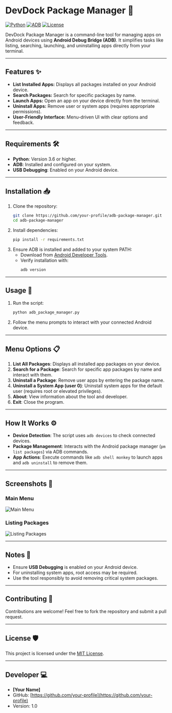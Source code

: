 # DevDock Package Manager 🚀

[![Python](https://img.shields.io/badge/Python-3.6%2B-blue.svg)](https://www.python.org/)
[![ADB](https://img.shields.io/badge/ADB-Required-brightgreen.svg)](https://developer.android.com/studio/command-line/adb)
[![License](https://img.shields.io/badge/License-MIT-yellow.svg)](https://opensource.org/licenses/MIT)

DevDock Package Manager is a command-line tool for managing apps on Android devices using **Android Debug Bridge (ADB)**. It simplifies tasks like listing, searching, launching, and uninstalling apps directly from your terminal.

---

## Features ✨
- **List Installed Apps:** Displays all packages installed on your Android device.
- **Search Packages:** Search for specific packages by name.
- **Launch Apps:** Open an app on your device directly from the terminal.
- **Uninstall Apps:** Remove user or system apps (requires appropriate permissions).
- **User-Friendly Interface:** Menu-driven UI with clear options and feedback.

---

## Requirements 🛠️
- **Python**: Version 3.6 or higher.
- **ADB**: Installed and configured on your system.
- **USB Debugging**: Enabled on your Android device.

---

## Installation 📥
1. Clone the repository:
   ```bash
   git clone https://github.com/your-profile/adb-package-manager.git
   cd adb-package-manager
   ```
2. Install dependencies:
   ```bash
   pip install -r requirements.txt
   ```
3. Ensure ADB is installed and added to your system PATH:
   - Download from [Android Developer Tools](https://developer.android.com/studio/command-line/adb).
   - Verify installation with:
     ```bash
     adb version
     ```

---

## Usage 🚦
1. Run the script:
   ```bash
   python adb_package_manager.py
   ```
2. Follow the menu prompts to interact with your connected Android device.

---

## Menu Options 📋
1. **List All Packages**: Displays all installed app packages on your device.
2. **Search for a Package**: Search for specific app packages by name and interact with them.
3. **Uninstall a Package**: Remove user apps by entering the package name.
4. **Uninstall a System App (user 0)**: Uninstall system apps for the default user (requires root or elevated privileges).
5. **About**: View information about the tool and developer.
6. **Exit**: Close the program.

---

## How It Works ⚙️
- **Device Detection**: The script uses `adb devices` to check connected devices.
- **Package Management**: Interacts with the Android package manager (`pm list packages`) via ADB commands.
- **App Actions**: Execute commands like `adb shell monkey` to launch apps and `adb uninstall` to remove them.

---

## Screenshots 📸
### Main Menu
![Main Menu](https://via.placeholder.com/800x400?text=Main+Menu+Screenshot)

### Listing Packages
![Listing Packages](https://via.placeholder.com/800x400?text=Listing+Packages+Screenshot)

---

## Notes 📝
- Ensure **USB Debugging** is enabled on your Android device.
- For uninstalling system apps, root access may be required.
- Use the tool responsibly to avoid removing critical system packages.

---

## Contributing 🤝
Contributions are welcome! Feel free to fork the repository and submit a pull request.

---

## License 🛡️
This project is licensed under the [MIT License](https://opensource.org/licenses/MIT).

---

## Developer 💻
- **[Your Name]**
- GitHub: [https://github.com/your-profile](https://github.com/your-profile)
- Version: 1.0
```
